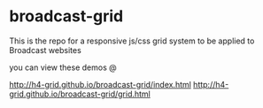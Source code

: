 # broadcast-grid
This is the repo for a responsive js/css grid system to be applied to Broadcast websites

you can view these demos @

http://h4-grid.github.io/broadcast-grid/index.html
http://h4-grid.github.io/broadcast-grid/grid.html
